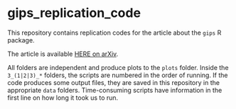 # gips_replication_code

This repository contains replication codes for the article about the `gips` R package.

The article is available [HERE on arXiv](https://arxiv.org/abs/2307.00790).

All folders are independent and produce plots to the `plots` folder. Inside the `3_(1|2|3)_*` folders, the scripts are numbered in the order of running. If the code produces some output files, they are saved in this repository in the appropriate `data` folders. Time-consuming scripts have information in the first line on how long it took us to run.
